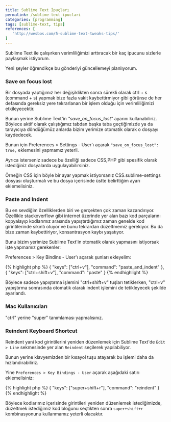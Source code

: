 ```yaml
---
title: Sublime Text İpuçları
permalink: /sublime-text-ipuclari
categories: [programming]
tags: [sublime-text, tips]
references: [
   'http://wesbos.com/5-sublime-text-tweaks-tips/'
]
---
```


Sublime Text ile çalışırken verimliliğimizi arttıracak bir kaç ipucunu sizlerle paylaşmak istiyorum.

Yeni şeyler öğrendikçe bu gönderiyi güncellemeyi planlıyorum.

### Save on focus lost

Bir dosyada yaptığımız her değişiklikten sonra sürekli olarak ctrl + s  (command + s) yapmak bize fazla vakit kaybettirmiyor
gibi görünse de her defasında gereksiz yere tekrarlanan bir işlem olduğu için verimliliğimizi etkileyecektir.

Bunun yerine Sublime Text'in *"save_on_focus_lost"* ayarını kullanabiliriz. Böylece aktif olarak çalıştığımız tabdan başka taba geçtiğimizde ya da tarayıcıya döndüğümüz anlarda bizim yerimize otomatik olarak o dosyayı kaydedecek.

Bunun için Preferences > Settings - User'ı açarak `"save_on_focus_lost": true,` eklemesini yapmamız yeterli.

Ayrıca isterseniz sadece bu özelliği sadece CSS,PHP gibi spesifik olarak istediğiniz dosyalarda uygulayabilirsiniz.

Örneğin CSS için böyle bir ayar yapmak istiyorsanız CSS.sublime-settings dosyası oluşturmalı ve bu dosya içerisinde üstte belirttiğim ayarı eklemelisiniz.

### Paste and Indent

Bu en sevdiğim özelliklerden biri ve gerçekten çok zaman kazandırıyor. Özellikle stackoverflow gibi internet üzerinde
yer alan bazı kod parçalarını kopyalayıp kodlarımız arasında yapıştırdığımız zaman genelde kod girintilerinde sıkıntı oluyor ve 
bunu tekrardan düzeltmemiz gerekiyor. Bu da bize zaman kaybettiriyor, konsantrasyon kaybı yaşatıyor.

Bunu bizim yerimize Sublime Text'in otomatik olarak yapmasını istiyorsak işte yapmamız gerekenler:

Preferences > Key Bindins - User'ı açarak şunları ekleyelim:

{% highlight php %}
{ "keys": ["ctrl+v"], "command": "paste_and_indent" },
{ "keys": ["ctrl+shift+v"], "command": "paste" }
{% endhighlight %}

Böylece sadece yapıştırma işlemini "ctrl+shift+v" tuşları tetiklerken, "ctrl+v" yapıştırma sonrasında otomatik olarak indent işlemini de tetikleyecek şekilde ayarlandı.

<div class="m-b-2"></div>

<div class="alert-box">
   <h3 class="title">Mac Kullanıcıları</h3>
   "ctrl" yerine "super" tanımlaması yapmalısınız.
</div>

### Reindent Keyboard Shortcut

Reindent yani kod girintilerini yeniden düzenlemek için Sublime Text'de `Edit > Line` sekmesinde yer alan `Reindent` seçilerek yapılabiliyor.

Bunun yerine klavyemizden bir kısayol tuşu atayarak bu işlemi daha da hızlandırabiliriz.

Yine `Preferences > Key Bindings - User` açarak aşağıdaki satırı eklemelisiniz:

<div class="m-b-2"></div>

{% highlight php %}
{ "keys": ["super+shift+r"],  "command": "reindent" }
{% endhighlight %}

Böylece kodlarımız içerisinde girintileri yeniden düzenlemek istediğimizde, düzeltmek istediğimiz kod bloğunu seçtikten sonra `super+shift+r` kombinasyonunu kullanmamız yeterli olacaktır.
